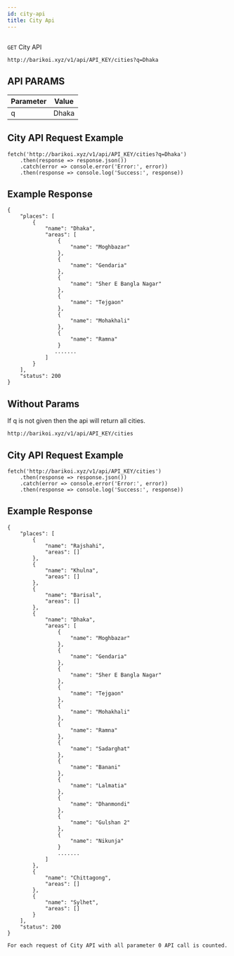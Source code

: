 ```yaml
---
id: city-api
title: City Api
---
```

##
```GET``` City API

```
http://barikoi.xyz/v1/api/API_KEY/cities?q=Dhaka
```

## API PARAMS

| Parameter     | Value         |
| ------------- |:-------------:|
| q             | Dhaka         |

## City API Request Example

``` Js                            
fetch('http://barikoi.xyz/v1/api/API_KEY/cities?q=Dhaka')
    .then(response => response.json())
    .catch(error => console.error('Error:', error))
    .then(response => console.log('Success:', response))
```

## Example Response

```
{
    "places": [
        {
            "name": "Dhaka",
            "areas": [
                {
                    "name": "Moghbazar"
                },
                {
                    "name": "Gendaria"
                },
                {
                    "name": "Sher E Bangla Nagar"
                },
                {
                    "name": "Tejgaon"
                },
                {
                    "name": "Mohakhali"
                },
                {
                    "name": "Ramna"
                }
               .......
            ]
        }
    ],
    "status": 200
}
```

## Without Params

If q is not given then the api will return all cities.

```
http://barikoi.xyz/v1/api/API_KEY/cities
```

## City API Request Example

``` Js                            
fetch('http://barikoi.xyz/v1/api/API_KEY/cities')
    .then(response => response.json())
    .catch(error => console.error('Error:', error))
    .then(response => console.log('Success:', response))
```

## Example Response

```
{
    "places": [
        {
            "name": "Rajshahi",
            "areas": []
        },
        {
            "name": "Khulna",
            "areas": []
        },
        {
            "name": "Barisal",
            "areas": []
        },
        {
            "name": "Dhaka",
            "areas": [
                {
                    "name": "Moghbazar"
                },
                {
                    "name": "Gendaria"
                },
                {
                    "name": "Sher E Bangla Nagar"
                },
                {
                    "name": "Tejgaon"
                },
                {
                    "name": "Mohakhali"
                },
                {
                    "name": "Ramna"
                },
                {
                    "name": "Sadarghat"
                },
                {
                    "name": "Banani"
                },
                {
                    "name": "Lalmatia"
                },
                {
                    "name": "Dhanmondi"
                },
                {
                    "name": "Gulshan 2"
                },
                {
                    "name": "Nikunja"
                }
                .......
            ]
        },
        {
            "name": "Chittagong",
            "areas": []
        },
        {
            "name": "Sylhet",
            "areas": []
        }
    ],
    "status": 200
}
```
```For each request of City API with all parameter 0 API call is counted.```